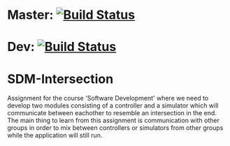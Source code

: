 # Master: [![Build Status](https://travis-ci.org/MorenoB/SDM-Intersection.svg?branch=master)](https://travis-ci.org/MorenoB/SDM-Intersection)
# Dev: [![Build Status](https://travis-ci.org/MorenoB/SDM-Intersection.svg?branch=dev)](https://travis-ci.org/MorenoB/SDM-Intersection)

# SDM-Intersection
Assignment for the course 'Software Development' where we need to develop two modules consisting of a controller and a simulator which will communicate between eachother to resemble an intersection in the end. The main thing to learn from this assignment is communication with other groups in order to mix between controllers or simulators from other groups while the application will still run.
